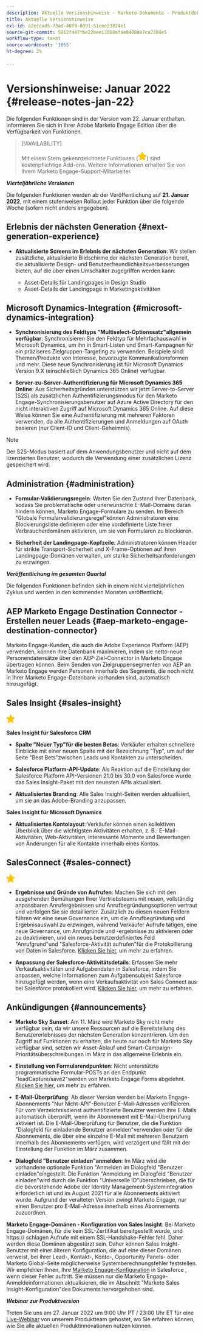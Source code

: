 ```yaml
---
description: Aktuelle Versionshinweise - Marketo-Dokumente - Produktdokumentation
title: Aktuelle Versionshinweise
exl-id: a2eccad5-73ad-48f9-8091-51cee23824e1
source-git-commit: 5812f447fbe22bee13060afae8408de7ca7384e5
workflow-type: tm+mt
source-wordcount: '1055'
ht-degree: 2%

---
```


# Versionshinweise: Januar 2022 {#release-notes-jan-22}

Die folgenden Funktionen sind in der Version vom 22. Januar enthalten. Informieren Sie sich in Ihrer Adobe Marketo Engage Edition über die Verfügbarkeit von Funktionen.

>[!AVAILABILITY]
>
>Mit einem Stern gekennzeichnete Funktionen (![star](assets/yellow-star.png)) sind kostenpflichtige Add-ons. Weitere Informationen erhalten Sie von Ihrem Marketo Engage-Support-Mitarbeiter.

**_Vierteljährliche Versionen_**

Die folgenden Funktionen werden ab der Veröffentlichung auf **21. Januar 2022**, mit einem stufenweisen Rollout jeder Funktion über die folgende Woche (sofern nicht anders angegeben).

## Erlebnis der nächsten Generation {#next-generation-experience}

* **Aktualisierte Screens im Erlebnis der nächsten Generation**: Wir stellen zusätzliche, aktualisierte Bildschirme der nächsten Generation bereit, die aktualisierte Design- und Benutzerfreundlichkeitsverbesserungen bieten, auf die über einen Umschalter zugegriffen werden kann:

   * Asset-Details für Landingpages in Design Studio
   * Asset-Details der Landingpage in Marketingaktivitäten

## Microsoft Dynamics-Integration {#microsoft-dynamics-integration}

* **Synchronisierung des Feldtyps &quot;Multiselect-Optionssatz&quot;allgemein verfügbar**: Synchronisieren Sie den Feldtyp für Mehrfachauswahl in Microsoft Dynamics, um ihn in Smart-Listen und Smart-Kampagnen für ein präziseres Zielgruppen-Targeting zu verwenden. Beispiele sind: Themen/Produkte von Interesse, bevorzugte Kommunikationsformen und mehr. Diese neue Synchronisierung ist für Microsoft Dynamics Version 9.X (einschließlich Dynamics 365 Online) verfügbar.

* **Server-zu-Server-Authentifizierung für Microsoft Dynamics 365 Online**: Aus Sicherheitsgründen unterstützen wir jetzt Server-to-Server (S2S) als zusätzlichen Authentifizierungsmodus für den Marketo Engage-Synchronisierungsbenutzer auf Azure Active Directory für den nicht interaktiven Zugriff auf Microsoft Dynamics 365 Online. Auf diese Weise können Sie eine Authentifizierung mit mehreren Faktoren verwenden, da alle Authentifizierungen und Anmeldungen auf OAuth basieren (nur Client-ID und Client-Geheimnis).

>[!NOTE]
>
>Der S2S-Modus basiert auf dem Anwendungsbenutzer und nicht auf dem lizenzierten Benutzer, wodurch die Verwendung einer zusätzlichen Lizenz gespeichert wird.

## Administration {#administration}

* **Formular-Validierungsregeln**: Warten Sie den Zustand Ihrer Datenbank, sodass Sie problematische oder unerwünschte E-Mail-Domains daran hindern können, Marketo Engage-Formulare zu senden. Im Bereich &quot;Globale Formularvalidierungsregel&quot;können Administratoren eine Blockierungsliste definieren oder eine vordefinierte Liste freier Verbraucherdomänen aktivieren, um sie von Formularen zu blockieren.

* **Sicherheit der Landingpage-Kopfzeile**: Administratoren können Header für strikte Transport-Sicherheit und X-Frame-Optionen auf ihren Landingpage-Domänen verwalten, um starke Sicherheitsanforderungen zu erzwingen.

**_Veröffentlichung im gesamten Quartal_**

Die folgenden Funktionen befinden sich in einem nicht vierteljährlichen Zyklus und werden in den kommenden Monaten veröffentlicht.

## AEP Marketo Engage Destination Connector - Erstellen neuer Leads {#aep-marketo-engage-destination-connector}

Marketo Engage-Kunden, die auch die Adobe Experience Platform (AEP) verwenden, können ihre Datenbank maximieren, indem sie netto-neue Personendatensätze über den AEP-Ziel-Connector in Marketo Engage übertragen können. Beim Senden von Zielgruppensegmenten von AEP an Marketo Engage werden Personen innerhalb des Segments, die noch nicht in Ihrer Marketo Engage-Datenbank vorhanden sind, automatisch hinzugefügt.

## Sales Insight {#sales-insight}

![(Stern)](assets/yellow-star.png)

**Sales Insight für Salesforce CRM**

* **Spalte &quot;Neuer Typ&quot;für die besten Betas**: Verkäufer erhalten schnellere Einblicke mit einer neuen Spalte mit der Bezeichnung &quot;Typ&quot;, um auf der Seite &quot;Best Bets&quot;zwischen Leads und Kontakten zu unterscheiden.

* **Salesforce Platform-API-Update**: Als Reaktion auf die Einstellung der Salesforce Platform API-Versionen 21.0 bis 30.0 von Salesforce wurde das Sales Insight-Paket mit den neuesten APIs aktualisiert.

* **Aktualisiertes Branding**: Alle Sales Insight-Seiten werden aktualisiert, um sie an das Adobe-Branding anzupassen.

**Sales Insight für Microsoft Dynamics**

* **Aktualisiertes Kontolayout**: Verkäufer können einen kollektiven Überblick über die wichtigsten Aktivitäten erhalten, z. B.: E-Mail-Aktivitäten, Web-Aktivitäten, interessante Momente und Bewertungen von Änderungen für alle Kontakte innerhalb eines Kontos.

## SalesConnect {#sales-connect}

![(Stern)](assets/yellow-star.png)

* **Ergebnisse und Gründe von Aufrufen**: Machen Sie sich mit den ausgehenden Bemühungen Ihrer Vertriebsteams mit neuen, vollständig anpassbaren Anrufergebnissen und Anrufbegründungsoptionen vertraut und verfolgen Sie sie detaillierter. Zusätzlich zu diesen neuen Feldern führen wir eine neue Governance ein, um die Anrufbegründung und Ergebnisauswahl zu erzwingen, während Verkäufer Aufrufe tätigen, eine neue Governance, um Anrufgründe und -ergebnisse zu aktivieren oder zu deaktivieren, und ein neues benutzerdefiniertes Feld &quot;Anrufgrund&quot;und &quot;Salesforce-Aktivität aufrufen&quot;für die Protokollierung von Daten in Salesforce. [Klicken Sie hier](https://nation.marketo.com/t5/product-blogs/sales-connect-enhancements-to-call-outcomes-q1-22-release/ba-p/319812), um mehr zu erfahren.

* **Anpassung der Salesforce-Aktivitätsdetails**: Erfassen Sie mehr Verkaufsaktivitäten und Aufgabendaten in Salesforce, indem Sie anpassen, welche Informationen zum Aufgabensubjekt Salesforce hinzugefügt werden, wenn eine Verkaufsaktivität von Sales Connect aus bei Salesforce protokolliert wird. [Klicken Sie hier](https://nation.marketo.com/t5/product-blogs/sales-connect-enahncements-to-activity-logging-to-salesforce-q1/ba-p/319819), um mehr zu erfahren.

## Ankündigungen {#announcements}

* **Marketo Sky Sunset**: Am 11. März wird Marketo Sky nicht mehr verfügbar sein, da wir unsere Ressourcen auf die Bereitstellung des Benutzererlebnisses der nächsten Generation konzentrieren. Um den Zugriff auf Funktionen zu erhalten, die heute nur noch für Marketo Sky verfügbar sind, setzen wir Asset-Ablauf und Smart-Campaign-Prioritätsüberschreibungen im März in das allgemeine Erlebnis ein.

* **Einstellung von Formularendpunkten**: Nicht unterstützte programmatische Formular-POSTs an den Endpunkt &quot;leadCapture/save2&quot;werden von Marketo Engage Forms abgelehnt. [Klicken Sie hier](https://nation.marketo.com/t5/product-documents/updated-october-2021-upcoming-changes-to-the-marketo-engage-form/ta-p/306631), um mehr zu erfahren.

* **E-Mail-Überprüfung**: Ab dieser Version werden bei Marketo Engage-Abonnements &quot;Nur Nicht-API&quot;-Benutzer E-Mail-Adressen verifizieren. Für vom Verzeichnisdienst authentifizierte Benutzer werden ihre E-Mails automatisch überprüft, wenn ihr Abonnement mit E-Mail-Überprüfung aktiviert ist. Die E-Mail-Überprüfung für Benutzer, die die Funktion &quot;Dialogfeld für einladende Benutzer anmelden&quot;verwenden oder für die Abonnements, die über eine einzelne E-Mail mit mehreren Benutzern innerhalb des Abonnements verfügen, wird verzögert und fällt mit der Einstellung der Funktion im März zusammen.

* **Dialogfeld &quot;Benutzer einladen&quot;anmelden**: Im März wird die vorhandene optionale Funktion &quot;Anmelden im Dialogfeld &quot;Benutzer einladen&quot;eingestellt. Die Funktion &quot;Anmeldung im Dialogfeld &quot;Benutzer einladen&quot;wird durch die Funktion &quot;Universelle ID&quot;überschrieben, die für die bevorstehende Adobe der Identity Management-Systemintegration erforderlich ist und im August 2021 für alle Abonnements aktiviert wurde. Aufgrund der veralteten Version zwingt Marketo Engage, nur einen Benutzer pro E-Mail-Adresse innerhalb eines Abonnements zuzuordnen.

**Marketo Engage-Domänen - Konfiguration von Sales Insight**: Bei Marketo Engage-Domänen, für die kein SSL-Zertifikat bereitgestellt wurde, und https:// schlagen Aufrufe mit einem SSL-Handshake-Fehler fehl. Daher werden diese Domänen abgestürzt sein. Daher können Sales Insight-Benutzer mit einer älteren Konfiguration, die auf eine dieser Domänen verweist, bei ihrer Lead-, Kontakt-, Konto-, Opportunity Panels- oder Marketo Global-Seite möglicherweise Systemberechnungsfehler feststellen. Wir empfehlen Ihnen, Ihre [Marketo Engage-Konfiguration](/help/marketo/product-docs/marketo-sales-insight/msi-for-salesforce/configuration/configure-marketo-sales-insight-in-salesforce-enterprise-unlimited.md) in Salesforce , wenn dieser Fehler auftritt. Sie müssen nur die Marketo Engage-Anmeldeinformationen aktualisieren, die im Abschnitt &quot;Marketo Sales Insight-Konfiguration&quot;des Dokuments hervorgehoben sind.

**_Webinar zur Produktversion_**

Treten Sie uns am 27. Januar 2022 um 9:00 Uhr PT / 23:00 Uhr ET für eine [Live-Webinar](https://engage.marketo.com/2022_January_Release_Webinar_RegistrationPage.html) von unserem Produktteam gehostet, wo Sie erfahren können, wie Sie alle aktuellen Produktinnovationen nutzen können.
